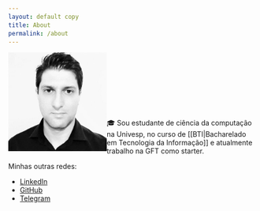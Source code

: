 ```yaml
---
layout: default copy
title: About
permalink: /about
---
```


<img src="/assets/photo-profile.jpg" width="200" align="left"/> <br><br><br><br><br><br><br>

🎓 Sou estudante de ciência da computação na Univesp, no curso de [[BTI|Bacharelado em Tecnologia da Informação]] e atualmente trabalho na GFT como starter.

Minhas outras redes:

- [LinkedIn](https://www.linkedin.com/in/gio-bon/) <i class="fa fa-map" aria-hidden="true"></i>
- [GitHub](https://github.com/gio-bon)
- [Telegram](https://t.me/giobon)
